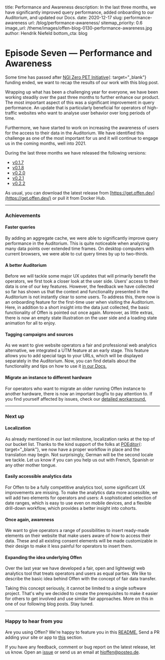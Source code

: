 title: Performance and Awareness
description: In the last three months, we have significantly improved query performance, added onboarding to our Auditorium, and updated our Docs.
date: 2020-12-17
slug: performance-awareness
url: /blog/performance-awareness/
sitemap_priority: 0.6
image_url: /theme/images/offen-blog-0130-performance-awareness.jpg
author: Hendrik Niefeld
bottom_cta: blog

# Episode Seven — Performance and Awareness

Some time has passed after [NGI Zero PET Initiative](https://nlnet.nl/thema/NGIZeroPET.html){: target="_blank"} funding ended, we want to recap the results of our work with this blog post.

Wrapping up what has been a challenging year for everyone, we have been working steadily over the past three months to further enhance our product. The most important aspect of this was a significant improvement in query performance. An update that is particularly beneficial for operators of high-traffic websites who want to analyse user behavior over long periods of time.

Furthermore, we have started to work on increasing the awareness of users for the access to their data in the Auditorium. We have identified this challenge as one of the most important for us and it will continue to engage us in the coming months, well into 2021.

During the last three months we have released the following versions:

- [v0.1.7](https://github.com/offen/offen/releases/tag/v0.1.7)
- [v0.1.8](https://github.com/offen/offen/releases/tag/v0.1.8)
- [v0.2.0](https://github.com/offen/offen/releases/tag/v0.2.0)
- [v0.2.1](https://github.com/offen/offen/releases/tag/v0.2.1)
- [v0.2.2](https://github.com/offen/offen/releases/tag/v0.2.2)

As usual, you can download the latest release from [https://get.offen.dev](https://get.offen.dev/) or pull it from Docker Hub.

---

### Achievements

#### Faster queries

By adding an aggregate cache, we were able to significantly improve query performance in the Auditorium. This is quite noticeable when analyzing many data points over extended time frames. On desktop computers with current browsers, we were able to cut query times by up to two-thirds.

#### A better Auditorium

Before we will tackle some major UX updates that will primarily benefit the operators, we first took a closer look at the user side. Users' access to their data is one of our key features. However, the feedback we have collected so far has shown us that the context and functionality presented in the Auditorium is not instantly clear to some users. To address this, there now is an onboarding feature for the first-time user when visiting the Auditorium. Here, in addition to a short insight into the data just collected, the basic functionality of Offen is pointed out once again. Moreover, as little extras, there is now an empty state illustration on the user side and a loading state animation for all to enjoy.

#### Tagging campaigns and sources

As we want to give website operators a fair and professional web analytics alternative, we integrated a UTM feature at an early stage. This feature allows you to add special tags to your URLs, which will be displayed separately in the Auditorium. Now, you can find details about the functionality and tips on how to use it [in our Docs.](https://docs.offen.dev/running-offen/campaigns-sources/)

#### Migrate an instance to different hardware

For operators who want to migrate an older running Offen instance to another hardware, there is now an important bugfix to pay attention to. If you find yourself affected by issues, check our [detailed workarround.](https://docs.offen.dev/running-offen/known-issues/)

---

### Next up

#### Localization

As already mentioned in our last milestone, localization ranks at the top of our bucket list. Thanks to the kind support of the folks at [POEditor](https://poeditor.com/){: target="_blank"}, we now have a proper workflow in place and the translation may begin. Not surprisingly, German will be the second locale we tackle. Let us know if you can you help us out with French, Spanish or any other mother tongue.

#### Easily accessible analytics data

For Offen to be a fully competitive analytics tool, some significant UX improvements are missing. To make the analytics data more accessible, we will add two elements for operators and users: A sophisticated selection of date ranges, which is easy to use even on mobile devices, and a flexible drill-down workflow, which provides a better insight into cohorts.

#### Once again, awareness

We want to give operators a range of possibilities to insert ready-made elements on their website that make users aware of how to access their data. These and all existing consent elements will be made customizable in their design to make it less painful for operators to insert them.

#### Expanding the idea underlying Offen

Over the last year we have developed a fair, open and lightweigt web analytics tool that treats operators and users as equal parties. We like to describe the basic idea behind Offen with the concept of fair data transfer.

Taking this concept seriously, it cannot be limited to a single software project. That's why we decided to create the prerequisites to make it easier for others to get involved and use similar fair approaches. More on this in one of our following blog posts. Stay tuned.

---

### Happy to hear from you

Are you using Offen? We're happy to feature you in this [README.](https://github.com/offen/offen/blob/development/README.md) Send a PR adding your site or app to [this](https://github.com/offen/offen/blob/development/README.md#whos-using-offen) section.

If you have any feedback, comment or bug report on the latest release, let us know. Open an [issue](https://github.com/offen/offen/issues) or send us an email at [hioffen@posteo.de](mailto:hioffen@posteo.de).
